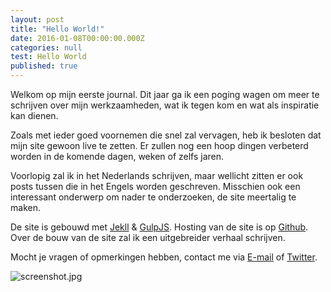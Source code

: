```yaml
---
layout: post
title: "Hello World!"
date: 2016-01-08T00:00:00.000Z
categories: null
test: Hello World
published: true
---
```





Welkom op mijn eerste journal. Dit jaar ga ik een poging wagen om meer te schrijven over mijn werkzaamheden, wat ik tegen kom en wat als inspiratie kan dienen.

Zoals met ieder goed voornemen die snel zal vervagen, heb ik besloten dat mijn site gewoon live te zetten. Er zullen nog een hoop dingen verbeterd worden in de komende dagen, weken of zelfs jaren.

Voorlopig zal ik in het Nederlands schrijven, maar wellicht zitten er ook posts tussen die in het Engels worden geschreven. Misschien ook een interessant onderwerp om nader te onderzoeken, de site meertalig te maken.  

De site is gebouwd met [Jekll](http://jekyllrb.com/) & [GulpJS](http://http://gulpjs.com/). Hosting van de site is op [Github](https://github.com/). Over de bouw van de site zal ik een uitgebreider verhaal schrijven.

Mocht je vragen of opmerkingen hebben, contact me via [E-mail](mailto:bruce@moerdjiman.com) of [Twitter](https://twitter.com/broezer).

![screenshot.jpg]({{site.baseurl}}/assets/img/screenshot.jpg)
